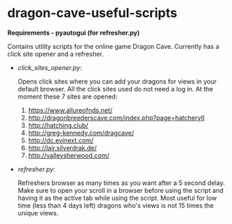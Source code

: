 # dragon-cave-useful-scripts

**Requirements - pyautogui (for refresher.py)**

Contains utility scripts for the online game Dragon Cave. Currently has a click site opener and a refresher.

* *click_sites_opener.py*:

    Opens click sites where you can add your dragons for views in your default browser.
    All the click sites used do not need a log in. At the moment these 7 sites are opened:
    1) https://www.allureofnds.net/
    2) http://dragonbreederscave.com/index.php?page=hatcheryII
    3) http://hatching.club/
    4) http://greg-kennedy.com/dragcave/
    5) http://dc.evinext.com/
    6) http://lair.silverdrak.de/
    7) http://valleysherwood.com/


* *refresher.py*:

    Refreshers browser as many times as you want after a 5 second delay. 
    Make sure to open your scroll in a browser before using the script and having
    it as the active tab while using the script. Most useful for low time (less than
    4 days left) dragons who's views is not 15 times the unique views.  
